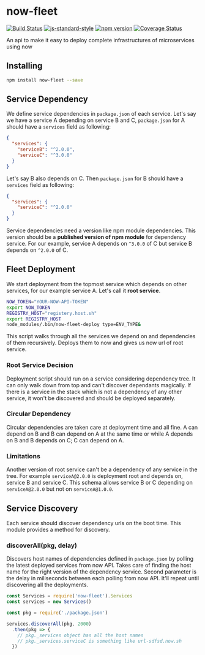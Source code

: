 # now-fleet
<!-- VDOC.badges travis; standard; npm; coveralls -->
<!-- DON'T EDIT THIS SECTION (including comments), INSTEAD RE-RUN `vdoc` TO UPDATE -->
[![Build Status](https://travis-ci.org/vigour-io/now-fleet.svg?branch=master)](https://travis-ci.org/vigour-io/now-fleet)
[![js-standard-style](https://img.shields.io/badge/code%20style-standard-brightgreen.svg)](http://standardjs.com/)
[![npm version](https://badge.fury.io/js/now-fleet.svg)](https://badge.fury.io/js/now-fleet)
[![Coverage Status](https://coveralls.io/repos/github/vigour-io/now-fleet/badge.svg?branch=master)](https://coveralls.io/github/vigour-io/now-fleet?branch=master)
<!-- VDOC END -->

An api to make it easy to deploy complete infrastructures of microservices using now

## Installing

```bash
npm install now-fleet --save
```

## Service Dependency
We define service dependencies in `package.json` of each service. Let's say we have a service A depending on service B and C, `package.json` for A should have a `services` field as following:
```json
{
  "services": {
    "serviceB": "^2.0.0",
    "serviceC": "^3.0.0"
  }
}
```

Let's say B also depends on C. Then `package.json` for B should have a `services` field as following:
```json
{
  "services": {
    "serviceC": "^2.0.0"
  }
}
```

Service dependencies need a version like npm module dependencies. This version should be a **published version of npm module** for dependency service. For our example, service A depends on `^3.0.0` of C but service B depends on `^2.0.0` of C.

## Fleet Deployment
We start deployment from the topmost service which depends on other services, for our example service A. Let's call it **root service**.

```bash
NOW_TOKEN="YOUR-NOW-API-TOKEN"
export NOW_TOKEN
REGISTRY_HOST="registery.host.sh"
export REGISTRY_HOST
node_modules/.bin/now-fleet-deploy type=ENV_TYPE&
```

This script walks through all the services we depend on and dependencies of them recursively. Deploys them to now and gives us now url of root service.

### Root Service Decision
Deployment script should run on a service considering dependency tree. It can only walk down from top and can't discover dependants magically. If there is a service in the stack which is not a dependency of any other service, it won't be discovered and should be deployed separately.

### Circular Dependency
Circular dependencies are taken care at deployment time and all fine. A can depend on B and B can depend on A at the same time or while A depends on B and B depends on C; C can depend on A.

### Limitations
Another version of root service can't be a dependency of any service in the tree. For example `serviceA@2.0.0` is deployment root and depends on, service B and service C. This schema allows service B or C depending on `serviceA@2.0.0` but not on `serviceA@1.0.0`.

## Service Discovery
Each service should discover dependency urls on the boot time. This module provides a method for discovery.

### discoverAll(pkg, delay)
Discovers host names of dependencies defined in `package.json` by polling the latest deployed services from now API. Takes care of finding the host name for the right version of the dependency service.
Second parameter is the delay in miliseconds between each polling from now API. It'll repeat until discovering all the deployments. 

```js
const Services = require('now-fleet').Services
const services = new Services()

const pkg = require('./package.json')

services.discoverAll(pkg, 2000)
  .then(pkg => {
    // pkg._services object has all the host names
    // pkg._services.serviceC is something like url-sdfsd.now.sh
  })
```
